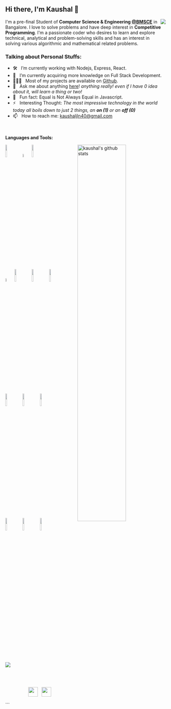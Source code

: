 ## Hi there, I'm Kaushal 👋 



   <img align="right" src="https://media1.tenor.com/images/5eb5f52888234b0329eba8f08a857af1/tenor.gif?itemid=18667654"/>


I'm a pre-final Student of **Computer Science & Engineering [@BMSCE](https://www.bmsce.ac.in)** in Bangalore. I love to solve problems and have deep interest in **Competitive Programming**. I'm a passionate coder who desires to learn and explore technical, analytical and problem-solving skills and has an interest in solving various algorithmic and mathematical related problems.

### Talking about Personal Stuffs:

- 🛠 &nbsp; I’m currently working with Nodejs, Express, React.
- 🚀 &nbsp; I’m currently acquiring more knowledge on Full Stack Development.
- 👨🏻‍💻 &nbsp; Most of my projects are available on [Github](https://github.com/kaushaljalan).
- 💬 &nbsp; Ask me about anything [here](https://github.com/kaushaljalan/kaushaljalan/issues)! _anything really! even if I have 0 idea about it, will learn a thing or two!_
- 👾 &nbsp; Fun fact: Equal is Not Always Equal in Javascript.
- ⚡ &nbsp; Interesting Thought: _The most impressive technology in the world today all boils down to just 2 things, an **on (1)** or an **off (0)**_
- 📫 &nbsp; How to reach me: kaushaljln40@gmail.com

<br/>

**Languages and Tools:** 

<p>
  <a href="https://github.com/onimur/handle-path-oz">
    <img width="55%" align="right" alt="kaushal's github stats" src="https://github-readme-stats.vercel.app/api?username=kaushaljalan&show_icons=true&hide_border=true" />
  </a>

  <!-- Your languages and tools. Be careful with the alignment. 
  You can use this sites to get logos: https://www.vectorlogo.zone or https://simpleicons.org/
  -->
  <code><img width="10%" src="https://www.vectorlogo.zone/logos/javascript/javascript-ar21.svg"></code>
  <code><img width="5%" src="https://cdn.worldvectorlogo.com/logos/c.svg"></code>
  <code><img width="10%" src="https://www.vectorlogo.zone/logos/java/java-ar21.svg"></code>
  <br />
  <code><img width="5%" src="https://cdn.worldvectorlogo.com/logos/typescript.svg"></code>
  <code><img width="10%" src="https://www.vectorlogo.zone/logos/reactjs/reactjs-ar21.svg"></code>
  <code><img width="10%" src="https://www.vectorlogo.zone/logos/nodejs/nodejs-ar21.svg"></code>
  <code><img width="10%" src="https://www.vectorlogo.zone/logos/expressjs/expressjs-ar21.svg"></code>
  <br />
  <code><img width="10%" src="https://www.vectorlogo.zone/logos/mongodb/mongodb-ar21.svg"></code>
   <code><img width="10%" src="https://www.vectorlogo.zone/logos/w3_html5/w3_html5-ar21.svg"></code>
    <code><img width="10%" src="https://www.vectorlogo.zone/logos/netlifyapp_watercss/netlifyapp_watercss-official.svg"></code>
   <br />
   <code><img width="10%" src="https://www.vectorlogo.zone/logos/firebase/firebase-ar21.svg"></code>
     <code><img width="10%" src="https://www.vectorlogo.zone/logos/git-scm/git-scm-ar21.svg"></code>
     <code><img width="10%" src="https://www.vectorlogo.zone/logos/mysql/mysql-ar21.svg"></code>
</p>
<br/>
<br/>
<p align="left">
  <img alig src="https://github-profile-trophy.vercel.app/?username=kaushaljalan&column=5&rank=SSS,SS,S,AAA,AA,A,B,C" />
</p>

<br/>
<br/>
<p align='center'>
   <a href="https://www.linkedin.com/in//"><img height="30" src="https://howtowritebetter.net/wp-content/uploads/2015/11/HTWB-LinkedIn.jpg"></a>&nbsp;&nbsp;
<a href="https://www.facebook.com/kaushal.jalan.94"><img height="30" src="https://encrypted-tbn0.gstatic.com/images?q=tbn:ANd9GcTsteaGC9HX2M0Q-9T3LQH3Zb8nRw3wvBFEbA&usqp=CAU"></a>&nbsp;&nbsp;

 </p>
```

